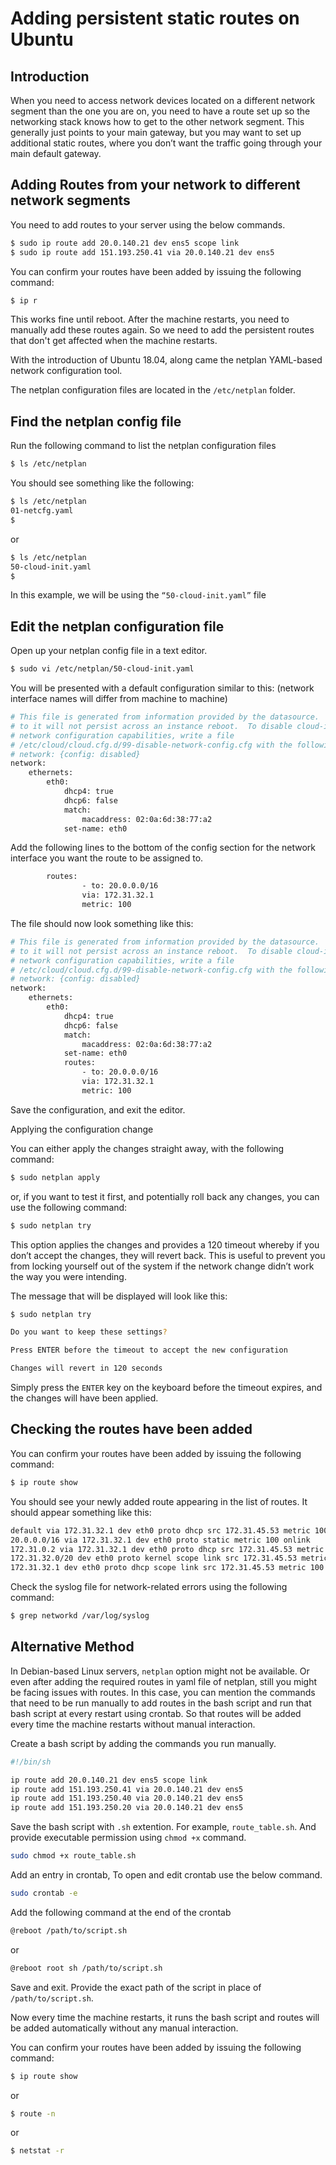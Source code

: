 # Adding persistent static routes on Ubuntu

## Introduction

When you need to access network devices located on a different network segment than the one you are on, you need to have a route set up so the networking stack knows how to get to the other network segment. This generally just points to your main gateway, but you may want to set up additional static routes, where you don’t want the traffic going through your main default gateway.

## Adding Routes from your network to different network segments

You need to add routes to your server using the below commands.

```bash
$ sudo ip route add 20.0.140.21 dev ens5 scope link
$ sudo ip route add 151.193.250.41 via 20.0.140.21 dev ens5
```

You can confirm your routes have been added by issuing the following command:

```bash
$ ip r
```

This works fine until reboot. After the machine restarts, you need to manually add these routes again. So we need to add the persistent routes that don't get affected when the machine restarts.

With the introduction of Ubuntu 18.04, along came the netplan YAML-based network configuration tool.

The netplan configuration files are located in the `/etc/netplan` folder.

## Find the netplan config file

Run the following command to list the netplan configuration files

```bash
$ ls /etc/netplan
```

You should see something like the following:

```bash
$ ls /etc/netplan
01-netcfg.yaml
$
```

or

```bash
$ ls /etc/netplan
50-cloud-init.yaml
$
```

In this example, we will be using the `“50-cloud-init.yaml”` file

## Edit the netplan configuration file

Open up your netplan config file in a text editor.

```bash
$ sudo vi /etc/netplan/50-cloud-init.yaml
```

You will be presented with a default configuration similar to this:
(network interface names will differ from machine to machine)

```bash
# This file is generated from information provided by the datasource.  Changes
# to it will not persist across an instance reboot.  To disable cloud-init's
# network configuration capabilities, write a file
# /etc/cloud/cloud.cfg.d/99-disable-network-config.cfg with the following:
# network: {config: disabled}
network:
    ethernets:
        eth0:
            dhcp4: true
            dhcp6: false
            match:
                macaddress: 02:0a:6d:38:77:a2
            set-name: eth0
```
Add the following lines to the bottom of the config section for the network interface you want the route to be assigned to.

```bash
        routes:
                - to: 20.0.0.0/16
                via: 172.31.32.1
                metric: 100
```

The file should now look something like this:

```bash
# This file is generated from information provided by the datasource.  Changes
# to it will not persist across an instance reboot.  To disable cloud-init's
# network configuration capabilities, write a file
# /etc/cloud/cloud.cfg.d/99-disable-network-config.cfg with the following:
# network: {config: disabled}
network:
    ethernets:
        eth0:
            dhcp4: true
            dhcp6: false
            match:
                macaddress: 02:0a:6d:38:77:a2
            set-name: eth0
            routes:
                - to: 20.0.0.0/16
                via: 172.31.32.1
                metric: 100
```

Save the configuration, and exit the editor.

Applying the configuration change

You can either apply the changes straight away, with the following command:

```bash
$ sudo netplan apply
```

or, if you want to test it first, and potentially roll back any changes, you can use the following command:

```bash
$ sudo netplan try
```

This option applies the changes and provides a 120 timeout whereby if you don’t accept the changes, they will revert back. This is useful to prevent you from locking yourself out of the system if the network change didn’t work the way you were intending.

The message that will be displayed will look like this:

```bash
$ sudo netplan try

Do you want to keep these settings?

Press ENTER before the timeout to accept the new configuration

Changes will revert in 120 seconds
```

Simply press the `ENTER` key on the keyboard before the timeout expires, and the changes will have been applied.

## Checking the routes have been added

You can confirm your routes have been added by issuing the following command:

```bash
$ ip route show 
```

You should see your newly added route appearing in the list of routes. It should appear something like this:

```bash
default via 172.31.32.1 dev eth0 proto dhcp src 172.31.45.53 metric 100
20.0.0.0/16 via 172.31.32.1 dev eth0 proto static metric 100 onlink
172.31.0.2 via 172.31.32.1 dev eth0 proto dhcp src 172.31.45.53 metric 100
172.31.32.0/20 dev eth0 proto kernel scope link src 172.31.45.53 metric 100
172.31.32.1 dev eth0 proto dhcp scope link src 172.31.45.53 metric 100
```

Check the syslog file for network-related errors using the following command:

```bash
$ grep networkd /var/log/syslog
```

## Alternative Method

In Debian-based Linux servers, `netplan` option might not be available. Or even after adding the required routes in yaml file of netplan, still you might be facing issues with routes. In this case, you can mention the commands that need to be run manually to add routes in the bash script and run that bash script at every restart using crontab. So that routes will be added every time the machine restarts without manual interaction.

Create a bash script by adding the commands you run manually.

```bash
#!/bin/sh

ip route add 20.0.140.21 dev ens5 scope link
ip route add 151.193.250.41 via 20.0.140.21 dev ens5
ip route add 151.193.250.40 via 20.0.140.21 dev ens5
ip route add 151.193.250.20 via 20.0.140.21 dev ens5
```

Save the bash script with `.sh` extention. For example, `route_table.sh`. And provide executable permission using `chmod +x` command.

```bash
sudo chmod +x route_table.sh
```

Add an entry in crontab, To open and edit crontab use the below command.

```bash
sudo crontab -e
```

Add the following command at the end of the crontab

```bash
@reboot /path/to/script.sh
```
or

```bash
@reboot root sh /path/to/script.sh
```

Save and exit. Provide the exact path of the script in place of `/path/to/script.sh`.

Now every time the machine restarts, it runs the bash script and routes will be added automatically without any manual interaction.

You can confirm your routes have been added by issuing the following command:

```bash
$ ip route show 
```
or

```bash
$ route -n
```
or

```bash
$ netstat -r
```
